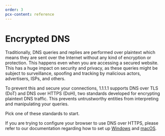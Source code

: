 ```yaml
---
order: 3
pcx-content: reference
---
```


# Encrypted DNS

Traditionally, DNS queries and replies are performed over plaintext which means they are sent over the Internet without any kind of encryption or protection. This happens even when you are accessing a secured website. This has a huge impact on security and privacy, as these queries might be subject to surveillance, spoofing and tracking by malicious actors, advertisers, ISPs, and others.

To prevent this and secure your connections, 1.1.1.1 supports DNS over TLS (DoT) and DNS over HTTPS (DoH), two standards developed for encrypting plaintext DNS traffic. This prevents untrustworthy entities from interpreting and manipulating your queries.

Pick one of these standards to start.

<DirectoryListing path="/encrypted-dns"/>

<Aside type="note">

If you are trying to configure your browser to use DNS over HTTPS, please refer to our documentation regarding how to set up [Windows](/setup-1.1.1.1/windows) and [macOS](/setup-1.1.1.1/macos).

</Aside>
